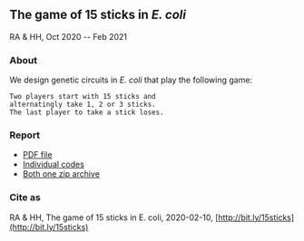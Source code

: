 ## The game of 15 sticks in *E. coli* 

RA & HH, Oct 2020 -- Feb 2021


### About

We design genetic circuits in *E. coli*
that play the following game:

    Two players start with 15 sticks and
    alternatingly take 1, 2 or 3 sticks.
    The last player to take a stick loses.


### Report

- [PDF file](https://github.com/numpde/ibiocomp/blob/main/tex/main.pdf)
- [Individual codes](https://github.com/numpde/ibiocomp/tree/main/code/20201231_SymBio_All)
- [Both one zip archive](report/15sticks.zip)


### Cite as

RA & HH,
The game of 15 sticks in E. coli,
2020-02-10,
[http://bit.ly/15sticks](http://bit.ly/15sticks)

